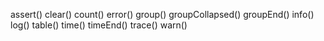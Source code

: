 assert()
clear()
count()
error()
group()
groupCollapsed()
groupEnd()
info()
log()
table()
time()
timeEnd()
trace()
warn()
